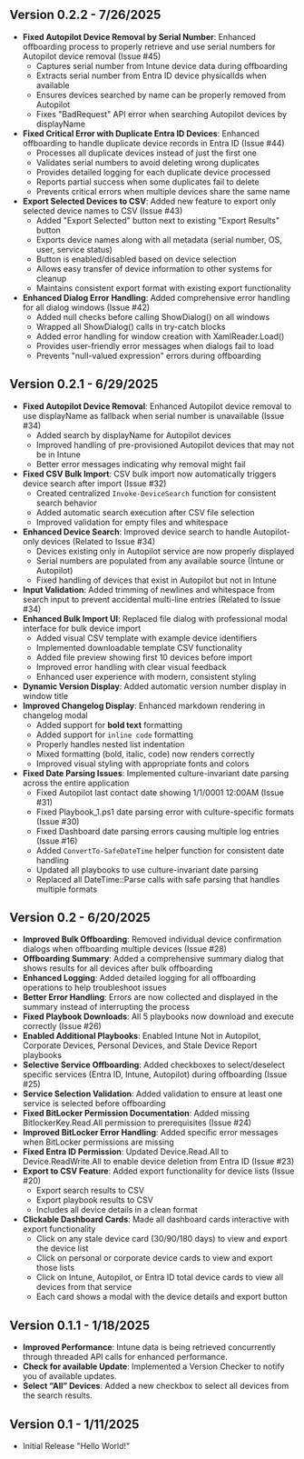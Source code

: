 ## Version 0.2.2 - 7/26/2025

- **Fixed Autopilot Device Removal by Serial Number**: Enhanced offboarding process to properly retrieve and use serial numbers for Autopilot device removal (Issue #45)
  - Captures serial number from Intune device data during offboarding
  - Extracts serial number from Entra ID device physicalIds when available
  - Ensures devices searched by name can be properly removed from Autopilot
  - Fixes "BadRequest" API error when searching Autopilot devices by displayName
- **Fixed Critical Error with Duplicate Entra ID Devices**: Enhanced offboarding to handle duplicate device records in Entra ID (Issue #44)
  - Processes all duplicate devices instead of just the first one
  - Validates serial numbers to avoid deleting wrong duplicates
  - Provides detailed logging for each duplicate device processed
  - Reports partial success when some duplicates fail to delete
  - Prevents critical errors when multiple devices share the same name
- **Export Selected Devices to CSV**: Added new feature to export only selected device names to CSV (Issue #43)
  - Added "Export Selected" button next to existing "Export Results" button
  - Exports device names along with all metadata (serial number, OS, user, service status)
  - Button is enabled/disabled based on device selection
  - Allows easy transfer of device information to other systems for cleanup
  - Maintains consistent export format with existing export functionality
- **Enhanced Dialog Error Handling**: Added comprehensive error handling for all dialog windows (Issue #42)
  - Added null checks before calling ShowDialog() on all windows
  - Wrapped all ShowDialog() calls in try-catch blocks
  - Added error handling for window creation with XamlReader.Load()
  - Provides user-friendly error messages when dialogs fail to load
  - Prevents "null-valued expression" errors during offboarding

## Version 0.2.1 - 6/29/2025

- **Fixed Autopilot Device Removal**: Enhanced Autopilot device removal to use displayName as fallback when serial number is unavailable (Issue #34)
  - Added search by displayName for Autopilot devices
  - Improved handling of pre-provisioned Autopilot devices that may not be in Intune
  - Better error messages indicating why removal might fail
- **Fixed CSV Bulk Import**: CSV bulk import now automatically triggers device search after import (Issue #32)
  - Created centralized `Invoke-DeviceSearch` function for consistent search behavior
  - Added automatic search execution after CSV file selection
  - Improved validation for empty files and whitespace
- **Enhanced Device Search**: Improved device search to handle Autopilot-only devices (Related to Issue #34)
  - Devices existing only in Autopilot service are now properly displayed
  - Serial numbers are populated from any available source (Intune or Autopilot)
  - Fixed handling of devices that exist in Autopilot but not in Intune
- **Input Validation**: Added trimming of newlines and whitespace from search input to prevent accidental multi-line entries (Related to Issue #34)
- **Enhanced Bulk Import UI**: Replaced file dialog with professional modal interface for bulk device import
  - Added visual CSV template with example device identifiers
  - Implemented downloadable template CSV functionality
  - Added file preview showing first 10 devices before import
  - Improved error handling with clear visual feedback
  - Enhanced user experience with modern, consistent styling
- **Dynamic Version Display**: Added automatic version number display in window title
- **Improved Changelog Display**: Enhanced markdown rendering in changelog modal
  - Added support for **bold text** formatting
  - Added support for `inline code` formatting
  - Properly handles nested list indentation
  - Mixed formatting (bold, italic, code) now renders correctly
  - Improved visual styling with appropriate fonts and colors
- **Fixed Date Parsing Issues**: Implemented culture-invariant date parsing across the entire application
  - Fixed Autopilot last contact date showing 1/1/0001 12:00AM (Issue #31)
  - Fixed Playbook_1.ps1 date parsing error with culture-specific formats (Issue #30)
  - Fixed Dashboard date parsing errors causing multiple log entries (Issue #16)
  - Added `ConvertTo-SafeDateTime` helper function for consistent date handling
  - Updated all playbooks to use culture-invariant date parsing
  - Replaced all DateTime::Parse calls with safe parsing that handles multiple formats

## Version 0.2 - 6/20/2025

- **Improved Bulk Offboarding**: Removed individual device confirmation dialogs when offboarding multiple devices (Issue #28)
- **Offboarding Summary**: Added a comprehensive summary dialog that shows results for all devices after bulk offboarding
- **Enhanced Logging**: Added detailed logging for all offboarding operations to help troubleshoot issues
- **Better Error Handling**: Errors are now collected and displayed in the summary instead of interrupting the process
- **Fixed Playbook Downloads**: All 5 playbooks now download and execute correctly (Issue #26)
- **Enabled Additional Playbooks**: Enabled Intune Not in Autopilot, Corporate Devices, Personal Devices, and Stale Device Report playbooks
- **Selective Service Offboarding**: Added checkboxes to select/deselect specific services (Entra ID, Intune, Autopilot) during offboarding (Issue #25)
- **Service Selection Validation**: Added validation to ensure at least one service is selected before offboarding
- **Fixed BitLocker Permission Documentation**: Added missing BitlockerKey.Read.All permission to prerequisites (Issue #24)
- **Improved BitLocker Error Handling**: Added specific error messages when BitLocker permissions are missing
- **Fixed Entra ID Permission**: Updated Device.Read.All to Device.ReadWrite.All to enable device deletion from Entra ID (Issue #23)
- **Export to CSV Feature**: Added export functionality for device lists (Issue #20)
  - Export search results to CSV
  - Export playbook results to CSV
  - Includes all device details in a clean format
- **Clickable Dashboard Cards**: Made all dashboard cards interactive with export functionality
  - Click on any stale device card (30/90/180 days) to view and export the device list
  - Click on personal or corporate device cards to view and export those lists
  - Click on Intune, Autopilot, or Entra ID total device cards to view all devices from that service
  - Each card shows a modal with the device details and export button

## Version 0.1.1 - 1/18/2025

- **Improved Performance**: Intune data is being retrieved concurrently through threaded API calls for enhanced performance.
- **Check for available Update**: Implemented a Version Checker to notify you of available updates.
- **Select “All” Devices**: Added a new checkbox to select all devices from the search results.

## Version 0.1 - 1/11/2025

- Initial Release "Hello World!"
